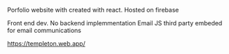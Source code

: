 Porfolio website with created with react.
Hosted on firebase

Front end dev. No backend implemmentation
Email JS third party embeded for email communications

https://templeton.web.app/
